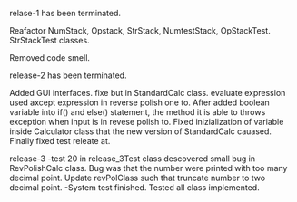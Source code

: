 relase-1 has been terminated. 

Reafactor NumStack, Opstack, StrStack, NumtestStack, OpStackTest. StrStackTest classes.

Removed code smell.

release-2 has been terminated.

Added GUI interfaces.
fixe but in StandardCalc class. evaluate expression used axcept expression in reverse polish one to. After added boolean variable into if() and else() statement, the method it is able to throws exception when input is in revese polish to. Fixed inizialization of variable inside Calculator class that the new version of StandardCalc cauased. Finally fixed test releate at.


release-3
    -test 20 in release_3Test class descovered small bug in RevPolishCalc class. Bug was that the number were printed with too many decimal point. Update revPolClass such that truncate number to two decimal point.
    -System test finished. Tested all class implemented. 